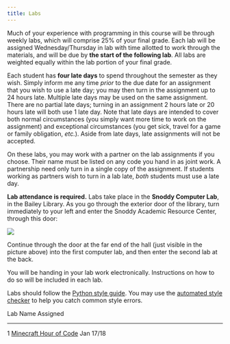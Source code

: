 ```yaml
---
title: Labs
---
```


Much of your experience with programming in this course will be
through weekly labs, which will comprise 25% of your final grade. Each
lab will be assigned Wednesday/Thursday in lab with time allotted to
work through the materials, and will be due by **the start of the
following lab**. All labs are weighted equally within the lab portion
of your final grade.

Each student has **four late days** to spend throughout the semester
as they wish.  Simply inform me any time *prior* to the due date for
an assignment that you wish to use a late day; you may then turn in
the assignment up to 24 hours late.  Multiple late days may be used on
the same assignment.  There are no partial late days; turning in an
assignment 2 hours late or 20 hours late will both use 1 late day.
Note that late days are intended to cover both normal circumstances
(you simply want more time to work on the assignment) and exceptional
circumstances (you get sick, travel for a game or family obligation,
*etc.*).  Aside from late days, late assignments will not be accepted.

On these labs, you may work with a partner on the lab assignments if
you choose. Their name must be listed on any code you hand in as joint
work.  A partnership need only turn in a single copy of the
assignment.  If students working as partners wish to turn in a lab
late, *both* students must use a late day.

**Lab attendance is required.** Labs take place in the **Snoddy Computer
Lab**, in the Bailey Library. As you go through the exterior door of the
library, turn immediately to your left and enter the Snoddy Academic
Resource Center, through this door:

![](https://www.hendrix.edu/uploadedImages/Bailey_Library/Snoddy.jpg)

Continue through the door at the far end of the hall (just visible in
the picture above) into the first computer lab, and then enter the
second lab at the back.

You will be handing in your lab work electronically. Instructions on
how to do so will be included in each lab.

Labs should follow
the
[Python style guide](http://mgoadric.github.io/csci150/python_style_guide.html).
You may use
the
[automated style checker](http://mgoadric.github.io/csci150/python_style_guide.html) to
help you catch common style errors.

  Lab   Name                                                                          Assigned
  ----- --------------------------------------------------                            ----------
  1     [Minecraft Hour of Code](labs/lab1.html)                                      Jan 17/18

  <!-- 2     [Kepler and Newton](http://mgoadric.github.io/csci150/labs/lab2.html)         Jan 26 -->
  <!-- 3     [Diagnosing Heart Disease](http://mgoadric.github.io/csci150/labs/lab3.html)  Feb 2 -->
  <!-- 4     [Guess My Number](labs/guess.html)                                            Feb 16 -->
  <!-- 5     [Mutation is the Word](labs/lab5.html)                                        Feb 23 -->
  <!-- 7     [Caesar's Secrets](http://mgoadric.github.io/csci150/labs/lab7.html)          Mar 2 -->
  <!-- 8     [Fractal Recursion](http://mgoadric.github.io/csci150/labs/lab8.html)         Mar 16 -->
  <!-- 9     [Sentiment Analysis](http://mgoadric.github.io/csci150/labs/lab9.html)        Mar 30 -->
  <!-- 10    [Die Hard III](http://mgoadric.github.io/csci150/labs/lab10.html)             Apr 5 -->
  <!-- 11    [Graphics and Animation](labs/processing.html)                                Apr 13 -->
  <!-- 12    [On Stuckness and debugging](labs/debugging.html)                             Apr 20 -->

<!--
  13    Final project workshop (optional, **9am-11am**)                               Apr 26
-->
